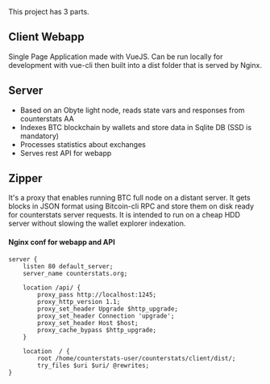 This project has 3 parts.

## Client Webapp
Single Page Application made with VueJS. Can be run locally for development with vue-cli then built into a dist folder that is served by Nginx.

## Server
- Based on an Obyte light node, reads state vars and responses from counterstats AA
- Indexes BTC blockchain by wallets and store data in Sqlite DB (SSD is mandatory)
- Processes statistics about exchanges
- Serves rest API for webapp 

## Zipper
It's a proxy that enables running BTC full node on a distant server. It gets blocks in JSON format using Bitcoin-cli RPC and store them on disk ready for counterstats server requests. It is intended to run on a cheap HDD server without slowing the wallet explorer indexation.

#### Nginx conf for webapp and API

```
server {
	listen 80 default_server;
	server_name counterstats.org;

	location /api/ {
		proxy_pass http://localhost:1245;
		proxy_http_version 1.1;
		proxy_set_header Upgrade $http_upgrade;
		proxy_set_header Connection 'upgrade';
		proxy_set_header Host $host;
		proxy_cache_bypass $http_upgrade;
	}

	location  / {
		root /home/counterstats-user/counterstats/client/dist/;
		try_files $uri $uri/ @rewrites;
}

```